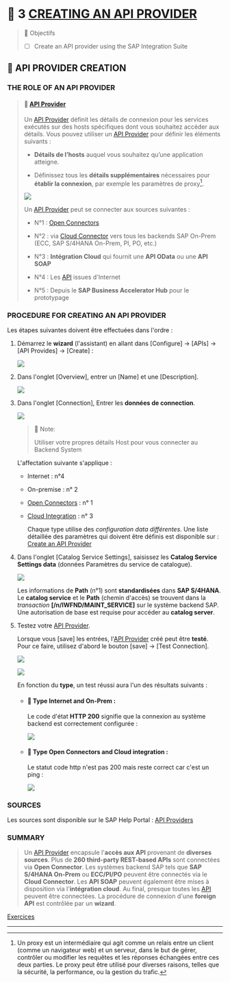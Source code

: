 # 🌸 3 [CREATING AN API PROVIDER](https://learning.sap.com/learning-journeys/developing-with-sap-integration-suite/creating-an-api-provider_b95113e7-369f-4dd3-9773-ec4e0fde2e00)

> 🌺 Objectifs
>
> - [ ] Create an API provider using the SAP Integration Suite

## 🌸 API PROVIDER CREATION

### THE ROLE OF AN API PROVIDER

> #### 🍧 [API Provider](../☼%20UNIT%200%20-%20Lexicon/♠%20API%20Provider.md)
>
> Un [API Provider](../☼%20UNIT%200%20-%20Lexicon/♠%20API%20Provider.md) définit les détails de connexion pour les services exécutés sur des hosts spécifiques dont vous souhaitez accéder aux détails. Vous pouvez utiliser un [API Provider](../☼%20UNIT%200%20-%20Lexicon/♠%20API%20Provider.md) pour définir les éléments suivants :
>
> - **Détails de l’hosts** auquel vous souhaitez qu’une application atteigne.
>
> - Définissez tous les **détails supplémentaires** nécessaires pour **établir la connexion**, par exemple les paramètres de proxy[^1].
>
> ![](./assets/CLD900_20_U3L3_001.png)
>
> Un [API Provider](../☼%20UNIT%200%20-%20Lexicon/♠%20API%20Provider.md) peut se connecter aux sources suivantes :
>
> - N°1 : [Open Connectors](../☼%20UNIT%200%20-%20Lexicon/♠%20Open%20Connector.md)
>
> - N°2 : via [Cloud Connector](../☼%20UNIT%200%20-%20Lexicon/♠%20Cloud%20Connector.md) vers tous les backends SAP On-Prem (ECC, SAP S/4HANA On-Prem, PI, PO, etc.)
>
> - N°3 : **Intégration Cloud** qui fournit une **API OData** ou une **API SOAP**
>
> - N°4 : Les [API](../☼%20UNIT%200%20-%20Lexicon/♠%20API.md) issues d'Internet
>
> - N°5 : Depuis le **SAP Business Accelerator Hub** pour le prototypage

### PROCEDURE FOR CREATING AN API PROVIDER

Les étapes suivantes doivent être effectuées dans l'ordre :

1.  Démarrez le **wizard** (l'assistant) en allant dans [Configure] → [APIs] → [API Provides] → [Create] :

    ![](./assets/CLD900_U3_L3_05.png)

2.  Dans l'onglet [Overview], entrer un [Name] et une [Description].

    ![](./assets/CLD900_U3_L3_06.png)

3.  Dans l'onglet [Connection], Entrer les **données de connection**.

    ![](./assets/CLD900_U3_L3_07.png)

    > :pushpin: Note:
    >
    > Utiliser votre propres détails Host pour vous connecter au Backend System

    L'affectation suivante s'applique :

    - Internet : n°4

    - On-premise : n° 2

    - [Open Connectors]() : n° 1

    - [Cloud Integration]() : n° 3

      Chaque type utilise des _configuration data différentes_. Une liste détaillée des paramètres qui doivent être définis est disponible sur : [Create an API Provider](https://help.sap.com/docs/SAP_CLOUD_PLATFORM_API_MANAGEMENT/66d066d903c2473f81ec33acfe2ccdb4/6b263e2c1b2d4d9ba20bcd7872eedd9e.html?locale=en-US)

4.  Dans l'onglet [Catalog Service Settings], saisissez les **Catalog Service Settings data** (données Paramètres du service de catalogue).

    ![](./assets/CLD900_U3_L3_08.png)

    Les informations de **Path** (n°1) sont **standardisées** dans **SAP S/4HANA**. Le **catalog service** et le **Path** (chemin d'accès) se trouvent dans la _transaction_ **[/n/IWFND/MAINT_SERVICE]** sur le système backend SAP. Une autorisation de base est requise pour accéder au **catalog server**.

5.  Testez votre [API Provider](../☼%20UNIT%200%20-%20Lexicon/♠%20API%20Provider.md).

    Lorsque vous [save] les entrées, l'[API Provider](../☼%20UNIT%200%20-%20Lexicon/♠%20API%20Provider.md) créé peut être **testé**. Pour ce faire, utilisez d'abord le bouton [save] → [Test Connection].

    ![](./assets/CLD900_U3_L3_09.png)

    ![](./assets/CLD900_U3_L3_10.png)

    En fonction du **type**, un test réussi aura l'un des résultats suivants :

    - #### 💮 **Type Internet and On-Prem** :

      Le code d'état **HTTP 200** signifie que la connexion au système backend est correctement configurée :

      ![](./assets/CLD900_20_U3L3_007_scr.png)

    - #### 💮 **Type Open Connectors and Cloud integration** :

      Le statut code http n'est pas 200 mais reste correct car c'est un ping :

      ![](./assets/CLD900_20_U3L3_008_scr.png)

### SOURCES

Les sources sont disponible sur le SAP Help Portal : [API Providers](https://help.sap.com/docs/SAP_CLOUD_PLATFORM_API_MANAGEMENT/66d066d903c2473f81ec33acfe2ccdb4/42e13b2749d5484da2d26931a5fb5d35.html?locale=en-US)

### SUMMARY

> Un [API Provider](../☼%20UNIT%200%20-%20Lexicon/♠%20API%20Provider.md) encapsule l'**accès aux API** provenant de **diverses sources**. Plus de **260 third-party REST-based APIs** sont connectées via **Open Connector**. Les systèmes backend SAP tels que **SAP S/4HANA On-Prem** ou **ECC/PI/PO** peuvent être connectés via le **Cloud Connector**. Les **API SOAP** peuvent également être mises à disposition via l'**intégration cloud**. Au final, presque toutes les [API](../☼%20UNIT%200%20-%20Lexicon/♠%20API.md) peuvent être connectées. La procédure de connexion d'une **foreign API** est contrôlée par un **wizard**.

[Exercices](https://learning.sap.com/learning-journeys/developing-with-sap-integration-suite/creating-an-api-provider_b95113e7-369f-4dd3-9773-ec4e0fde2e00)

---

[^1]: Un proxy est un intermédiaire qui agit comme un relais entre un client (comme un navigateur web) et un serveur, dans le but de gérer, contrôler ou modifier les requêtes et les réponses échangées entre ces deux parties. Le proxy peut être utilisé pour diverses raisons, telles que la sécurité, la performance, ou la gestion du trafic.
